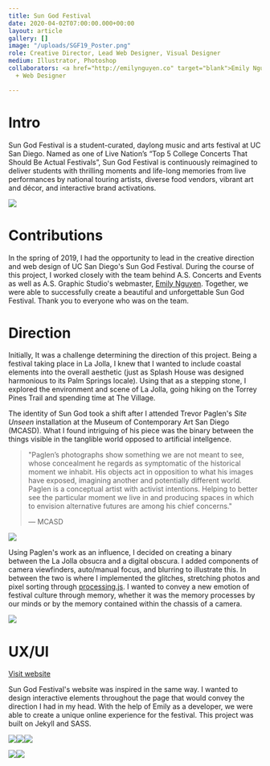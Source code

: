 ```yaml
---
title: Sun God Festival
date: 2020-04-02T07:00:00.000+00:00
layout: article
gallery: []
image: "/uploads/SGF19_Poster.png"
role: Creative Director, Lead Web Designer, Visual Designer
medium: Illustrator, Photoshop
collaborators: <a href="http://emilynguyen.co" target="blank">Emily Nguyen</a> — Developer
  + Web Designer

---
```

# Intro

Sun God Festival is a student-curated, daylong music and arts festival at UC San Diego. Named as one of Live Nation’s “Top 5 College Concerts That Should Be Actual Festivals”, Sun God Festival is continuously reimagined to deliver students with thrilling moments and life-long memories from live performances by national touring artists, diverse food vendors, vibrant art and décor, and interactive brand activations.

![](/uploads/Hopkins001.jpg)

# Contributions

In the spring of 2019, I had the opportunity to lead in the creative direction and web design of UC San Diego's Sun God Festival. During the course of this project, I worked closely with the team behind A.S. Concerts and Events as well as A.S. Graphic Studio's webmaster, [Emily Nguyen](http://emilynguyen.co). Together, we were able to successfully create a beautiful and unforgettable Sun God Festival. Thank you to everyone who was on the team.

# Direction

Initially, It was a challenge determining the direction of this project. Being a festival taking place in La Jolla, I knew that I wanted to include coastal elements into the overall aesthetic (just as Splash House was designed harmonious to its Palm Springs locale). Using that as a stepping stone, I explored the environment and scene of La Jolla, going hiking on the Torrey Pines Trail and spending time at The Village.

The identity of Sun God took a shift after I attended Trevor Paglen's _Site Unseen_ installation at the Museum of Contemporary Art San Diego (MCASD). What I found intriguing of his piece was the binary between the things visible in the tanglible world opposed to artificial intellgence.

> "Paglen’s photographs show something we are not meant to see, whose concealment he regards as symptomatic of the historical moment we inhabit. His objects act in opposition to what his images have exposed, imagining another and potentially different world. Paglen is a conceptual artist with activist intentions. Helping to better see the particular moment we live in and producing spaces in which to envision alternative futures are among his chief concerns."
>
> — MCASD

![](/uploads/SGF19_Poster.png)

Using Paglen's work as an influence, I decided on creating a binary between the La Jolla obsucra and a digital obscura. I added components of camera viewfinders, auto/manual focus, and blurring to illustrate this. In between the two is where I implemented the glitches, stretching photos and pixel sorting through [processing.js](http://processingjs.org/). I wanted to convey a new emotion of festival culture through memory, whether it was the memory processes by our minds or by the memory contained within the chassis of a camera.

![](/uploads/BOP.png)

# UX/UI

[Visit website]()

Sun God Festival's website was inspired in the same way. I wanted to design interactive elements throughout the page that would convey the direction I had in my head. With the help of Emily as a developer, we were able to create a unique online experience for the festival. This project was built on Jekyll and SASS.

![](/uploads/SGFWeb-01.png)![](/uploads/SGFWeb-02.png)![](/uploads/SGFWeb-04-03.png)

![](/uploads/lineup.gif)![](/uploads/stretch.gif)